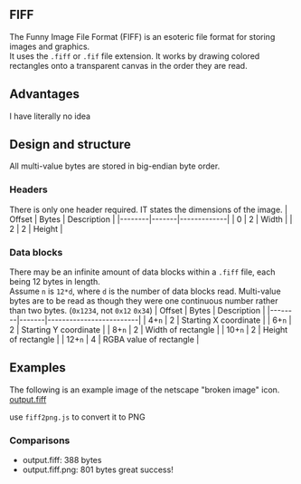## FIFF
The Funny Image File Format (FIFF) is an esoteric file format for storing images and graphics.  
It uses the `.fiff` or `.fif` file extension. It works by drawing colored rectangles onto a transparent canvas in the order they are read.

## Advantages
I have literally no idea

## Design and structure
All multi-value bytes are stored in big-endian byte order.
### Headers
There is only one header required. IT states the dimensions of the image.
| Offset | Bytes | Description |
|--------|-------|-------------|
| 0      | 2     | Width       |
| 2      | 2     | Height      |
### Data blocks
There may be an infinite amount of data blocks within a `.fiff` file, each being 12 bytes in length.  
Assume `n` is `12*d`, where `d` is the number of data blocks read.
Multi-value bytes are to be read as though they were one continuous number rather than two bytes. (`0x1234`, not `0x12` `0x34`) 
| Offset | Bytes | Description             |
|--------|-------|-------------------------|
| 4+`n`  | 2     | Starting X coordinate   |
| 6+`n`  | 2     | Starting Y coordinate   |
| 8+`n`  | 2     | Width of rectangle      |
| 10+`n` | 2     | Height of rectangle     |
| 12+`n` | 4     | RGBA value of rectangle |

## Examples
The following is an example image of the netscape "broken image" icon.
[output.fiff](output.fiff)

use `fiff2png.js` to convert it to PNG

### Comparisons
* output.fiff: 388 bytes
* output.fiff.png: 801 bytes
great success!